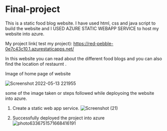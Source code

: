 # Final-project
This is a static food blog website.
I have used html, css and java script to build the website and I USED AZURE STATIC WEBAPP SERVICE  to host my website into azure.

My project link( test my project):  https://red-pebble-0e7c43c10.1.azurestaticapps.net/

In this website you can read about the different food blogs and you can also find the location of restaurnt .

Image of home page of website


![Screenshot 2022-05-13 221955](https://user-images.githubusercontent.com/97299245/168331194-06e19a3b-d63e-4187-a8c6-ddfa8421adb9.png)


some of the image taken or steps followed while deployoing the website into azure.



1. Create a static web app service.
![Screenshot (21)](https://user-images.githubusercontent.com/97299245/168330418-90128b59-de6a-4c98-bc23-1095bf35a464.png)


2. Successfully deployed the project into azure
![photo6336751571668416191](https://user-images.githubusercontent.com/97299245/168333293-7e8a681e-1df0-424d-85cb-5fb258b82864.jpg)
